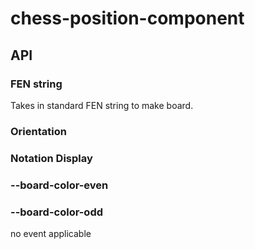 # chess-position-component
## API
### FEN string
Takes in standard FEN string to make board.
### Orientation
### Notation Display
### --board-color-even
### --board-color-odd

no event applicable